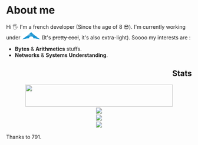 <h1>About me</h1>

<p>Hi 🖐️ I'm a french developer (Since the age of 8 😎). I'm currently working under <img src="./res/archlinux.png" style="height:20px; width:50px"> (It's <del>pretty cool</del>, it's also extra-light). Soooo my interests are : </p>

<div id="stuff-i-like">
    <ul>
        <li><strong>Bytes</strong> & <strong>Arithmetics</strong> stuffs.</li>
        <li><strong>Networks</strong> & <strong>Systems Understanding</strong>.</li>
    </ul>
</div>

<div align="center">
  <h2 align="right">Stats</h2>
  <img src="https://www.codewars.com/users/benjGam/badges/large" style="height:60px; width:400px;">
  <div>
    <img src="https://github-readme-stats.vercel.app/api?username=benjGam&show_icons=true&&title_color=ffffff&icon_color=34abeb&text_color=daf7dc&bg_color=151515&count_private=true">
      </div>
        <div>
    <img src="https://github-readme-stats.vercel.app/api/top-langs/?username=benjGam&theme=radical&show_icons=true&title_color=ffffff&icon_color=34abeb&text_color=daf7dc&bg_color=151515">
      </div>
    <img src="https://streak-stats.demolab.com/?user=benjGam&theme=tokyonight&locale=fr">
  </div>
</div>

<p>Thanks to 791.</p>